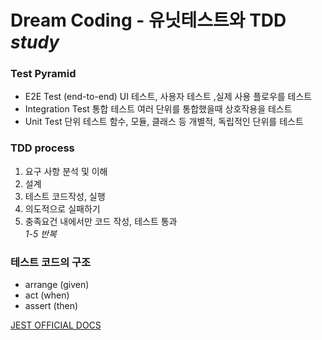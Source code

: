 
# Dream Coding - 유닛테스트와 TDD  *study*

### Test Pyramid
- E2E Test (end-to-end)
UI 테스트, 사용자 테스트 ,실제 사용 플로우를 테스트
- Integration Test 통합 테스트
여러 단위를 통합했을때 상호작용을 테스트
- Unit Test 단위 테스트 
함수, 모듈, 클래스 등 개별적, 독립적인 단위를 테스트

### TDD process

1. 요구 사항 분석 및 이해
2. 설계 
3. 테스트 코드작성, 실행 
4. 의도적으로 실패하기
5. 충족요건 내에서만 코드 작성, 테스트 통과  
*1-5 반복*

### 테스트 코드의 구조
- arrange (given)
- act (when)
- assert (then)


[JEST OFFICIAL DOCS](https://jestjs.io/)
